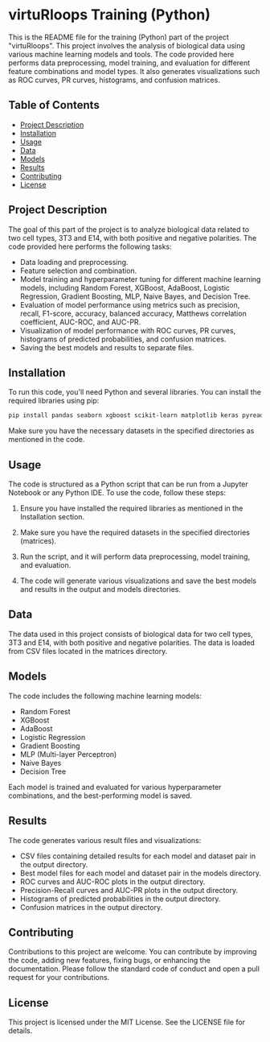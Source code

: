 # virtuRloops Training (Python)

This is the README file for the training (Python) part of the project "virtuRloops". This project involves the analysis of biological data using various machine learning models and tools. The code provided here performs data preprocessing, model training, and evaluation for different feature combinations and model types. It also generates visualizations such as ROC curves, PR curves, histograms, and confusion matrices.

## Table of Contents

- [Project Description](#project-description)
- [Installation](#installation)
- [Usage](#usage)
- [Data](#data)
- [Models](#models)
- [Results](#results)
- [Contributing](#contributing)
- [License](#license)

## Project Description

The goal of this part of the project is to analyze biological data related to two cell types, 3T3 and E14, with both positive and negative polarities. The code provided here performs the following tasks:

- Data loading and preprocessing.
- Feature selection and combination.
- Model training and hyperparameter tuning for different machine learning models, including Random Forest, XGBoost, AdaBoost, Logistic Regression, Gradient Boosting, MLP, Naive Bayes, and Decision Tree.
- Evaluation of model performance using metrics such as precision, recall, F1-score, accuracy, balanced accuracy, Matthews correlation coefficient, AUC-ROC, and AUC-PR.
- Visualization of model performance with ROC curves, PR curves, histograms of predicted probabilities, and confusion matrices.
- Saving the best models and results to separate files.

## Installation

To run this code, you'll need Python and several libraries. You can install the required libraries using pip:

```bash
pip install pandas seaborn xgboost scikit-learn matplotlib keras pyreadr joblib
```

Make sure you have the necessary datasets in the specified directories as mentioned in the code.

## Usage
The code is structured as a Python script that can be run from a Jupyter Notebook or any Python IDE. To use the code, follow these steps:

1. Ensure you have installed the required libraries as mentioned in the Installation section.

2. Make sure you have the required datasets in the specified directories (matrices).

3. Run the script, and it will perform data preprocessing, model training, and evaluation.

4. The code will generate various visualizations and save the best models and results in the output and models directories.

## Data
The data used in this project consists of biological data for two cell types, 3T3 and E14, with both positive and negative polarities. The data is loaded from CSV files located in the matrices directory.

## Models
The code includes the following machine learning models:

- Random Forest
- XGBoost
- AdaBoost
- Logistic Regression
- Gradient Boosting
- MLP (Multi-layer Perceptron)
- Naive Bayes
- Decision Tree

Each model is trained and evaluated for various hyperparameter combinations, and the best-performing model is saved.

## Results
The code generates various result files and visualizations:

- CSV files containing detailed results for each model and dataset pair in the output directory.
- Best model files for each model and dataset pair in the models directory.
- ROC curves and AUC-ROC plots in the output directory.
- Precision-Recall curves and AUC-PR plots in the output directory.
- Histograms of predicted probabilities in the output directory.
- Confusion matrices in the output directory.

## Contributing
Contributions to this project are welcome. You can contribute by improving the code, adding new features, fixing bugs, or enhancing the documentation. Please follow the standard code of conduct and open a pull request for your contributions.

## License
This project is licensed under the MIT License. See the LICENSE file for details.
